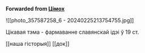 **Forwarded from [Цімох](https://t.me/Tusajas)**

![[photo_357587258_6 - 20240225213754755.jpg]]

Цікавая тэма - фармаванне славянскай ідэі ў 19 ст. 


[[наша гісторыя]]
[[док]]
